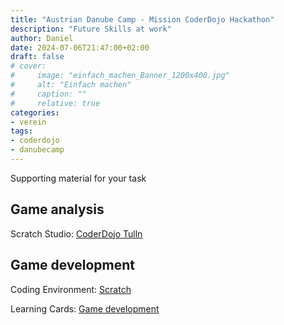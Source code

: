 ```yaml
---
title: "Austrian Danube Camp - Mission CoderDojo Hackathon"
description: "Future Skills at work"
author: Daniel
date: 2024-07-06T21:47:00+02:00
draft: false
# cover:
#     image: "einfach_machen_Banner_1200x400.jpg"
#     alt: "Einfach machen"
#     caption: ""
#     relative: true
categories:
- verein
tags:
- coderdojo
- danubecamp
---
```


Supporting material for your task

## Game analysis

Scratch Studio: [CoderDojo Tulln](https://scratch.mit.edu/studios/34969063)

## Game development

Coding Environment: [Scratch](https://scratch.mit.edu)

Learning Cards: [Game development ](01_Youth-Hackathon_Lernkarten_Game-Design_Gesamt.pdf)